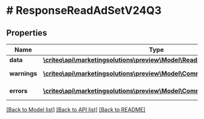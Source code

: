 # # ResponseReadAdSetV24Q3

## Properties

Name | Type | Description | Notes
------------ | ------------- | ------------- | -------------
**data** | [**\criteo\api\marketingsolutions\preview\Model\ReadModelReadAdSetV24Q3**](ReadModelReadAdSetV24Q3.md) |  | [optional]
**warnings** | [**\criteo\api\marketingsolutions\preview\Model\CommonProblem[]**](CommonProblem.md) |  | [optional] [readonly]
**errors** | [**\criteo\api\marketingsolutions\preview\Model\CommonProblem[]**](CommonProblem.md) |  | [optional] [readonly]

[[Back to Model list]](../../README.md#models) [[Back to API list]](../../README.md#endpoints) [[Back to README]](../../README.md)
